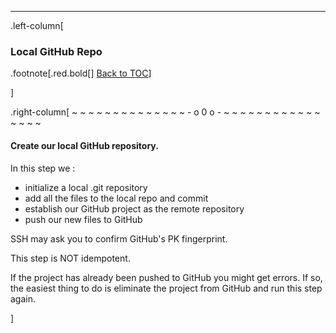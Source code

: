 ---
.left-column[
  ### Local GitHub Repo
.footnote[.red.bold[] [Back to TOC](./)] 
<!-- H -->]
.right-column[
~ ~ ~ ~ ~ ~ ~ ~ ~ ~ ~ ~ ~ ~ - o 0 o - ~ ~ ~ ~ ~ ~ ~ ~ ~ ~ ~ ~ ~ ~ ~ ~

#### Create our **local** GitHub repository.

In this step we :
 -  initialize a local .git repository
 -  add all the files to the local repo and commit
 -  establish our GitHub project as the remote repository
 -  push our new files to GitHub

SSH may ask you to confirm GitHub's PK fingerprint.

This step is NOT idempotent.

If the project has already been pushed to GitHub you might get errors. If so, the easiest thing to do is eliminate the project from GitHub and run this step again.

<!-- B -->]
